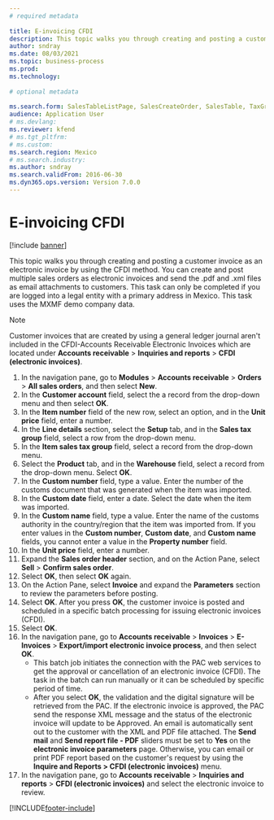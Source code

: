 ```yaml
--- 
# required metadata 
 
title: E-invoicing CFDI
description: This topic walks you through creating and posting a customer invoice as an electronic invoice by using the CFDI method. 
author: sndray
ms.date: 08/03/2021
ms.topic: business-process 
ms.prod:  
ms.technology:  
 
# optional metadata 
 
ms.search.form: SalesTableListPage, SalesCreateOrder, SalesTable, TaxGroupLookup, InventLocationIdLookup, SalesEditLines,  EInvoiceCFDIJournal_AR   
audience: Application User 
# ms.devlang:  
ms.reviewer: kfend
# ms.tgt_pltfrm:  
# ms.custom:  
ms.search.region: Mexico
# ms.search.industry: 
ms.author: sndray
ms.search.validFrom: 2016-06-30 
ms.dyn365.ops.version: Version 7.0.0 
---
```

# E-invoicing CFDI

[!include [banner](../../includes/banner.md)]

This topic walks you through creating and posting a customer invoice as an electronic invoice by using the CFDI method. You can create and post multiple sales orders as electronic invoices and send the .pdf and .xml files as email attachments to customers. This task can only be completed if you are logged into a legal entity with a primary address in Mexico. This task uses the MXMF demo company data.

> [!NOTE] 
> Customer invoices that are created by using a general ledger journal aren't included in the CFDI-Accounts Receivable Electronic Invoices which are located under **Accounts receivable** > **Inquiries and reports** > **CFDI (electronic invoices)**.

1. In the navigation pane, go to **Modules** > **Accounts receivable** > **Orders** > **All sales orders**, and then select **New**.
2. In the **Customer account** field, select the a record from the drop-down menu and then select **OK**.
3. In the **Item number** field of the new row, select an option, and in the **Unit price** field, enter a number.
4. In the **Line details** section, select the **Setup** tab, and in the **Sales tax group** field, select a row from the drop-down menu.
5. In the **Item sales tax group** field, select a record from the drop-down menu.
6. Select the **Product** tab, and in the **Warehouse** field, select a record from the drop-down menu. Select **OK**.
7. In the **Custom number** field, type a value. Enter the number of the customs document that was generated when the item was imported.  
8. In the **Custom date** field, enter a date. Select the date when the item was imported.  
9. In the **Custom name** field, type a value. Enter the name of the customs authority in the country/region that the item was imported from. If you enter values in the **Custom number**, **Custom date**, and **Custom name** fields, you cannot enter a value in the **Property number** field.  
10. In the **Unit price** field, enter a number.
11. Expand the **Sales order header** section, and on the Action Pane, select **Sell** > **Confirm sales order**.
12. Select **OK**, then select **OK** again.
13. On the Action Pane, select **Invoice** and expand the **Parameters** section to review the parameters before posting.
14. Select **OK**. After you press **OK**, the customer invoice is posted and scheduled in a specific batch processing for issuing electronic invoices (CFDI).  
15. Select **OK**.
16. In the navigation pane, go to **Accounts receivable** > **Invoices** > **E-Invoices** > **Export/import electronic invoice process**, and then select **OK**.
    - This batch job initiates the connection with the PAC web services to get the approval or cancellation of an electronic invoice (CFDI). The task in the batch can run manually or it can be scheduled by specific period of time.  
    - After you select **OK**, the validation and the digital signature will be retrieved from the PAC. If the electronic invoice is approved, the PAC send the response XML message and the status of the electronic invoice will update to be Approved. An email is automatically sent out to the customer with the XML and PDF file attached. The **Send mail** and **Send report file - PDF** sliders must be set to **Yes** on the **electronic invoice parameters** page. Otherwise, you can email or print PDF report based on the customer's request by using the **Inquire and Reports > CFDI (electronic invoices)** menu.  
17. In the navigation pane, go to **Accounts receivable** > **Inquiries and reports** > **CFDI (electronic invoices)** and select the electronic invoice to review.



[!INCLUDE[footer-include](../../../includes/footer-banner.md)]
